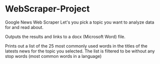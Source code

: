 # WebScraper-Project
Google News Web Scraper
Let's you pick a topic you want to analyze data for and read about. 

Outputs the results and links to a docx (Microsoft Word) file.

Prints out a list of the 25 most commonly used words in the titles of the latests news for the topic you selected. The list is filtered to be without any stop words (most common words in a language)

